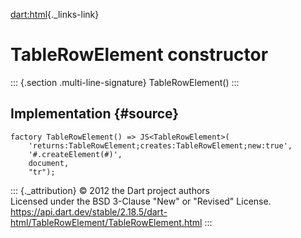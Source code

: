 [dart:html](../../dart-html/dart-html-library){._links-link}

TableRowElement constructor
===========================

::: {.section .multi-line-signature}
TableRowElement()
:::

Implementation {#source}
--------------

``` {.language-dart data-language="dart"}
factory TableRowElement() => JS<TableRowElement>(
    'returns:TableRowElement;creates:TableRowElement;new:true',
    '#.createElement(#)',
    document,
    "tr");
```

::: {._attribution}
© 2012 the Dart project authors\
Licensed under the BSD 3-Clause \"New\" or \"Revised\" License.\
<https://api.dart.dev/stable/2.18.5/dart-html/TableRowElement/TableRowElement.html>
:::
